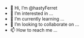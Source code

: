 - 👋 Hi, I’m @hastyFerret
- 👀 I’m interested in ...
- 🌱 I’m currently learning ...
- 💞️ I’m looking to collaborate on ...
- 📫 How to reach me ...

<!---
hastyFerret/hastyFerret is a ✨ special ✨ repository because its `README.md` (this file) appears on your GitHub profile.
You can click the Preview link to take a look at your changes.
--->
